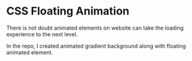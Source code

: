 # CSS Floating Animation

There is not doubt animated elements on website can take the loading experience to the next level. 

In the repo, I created animated gradient background along with floating animated element.
